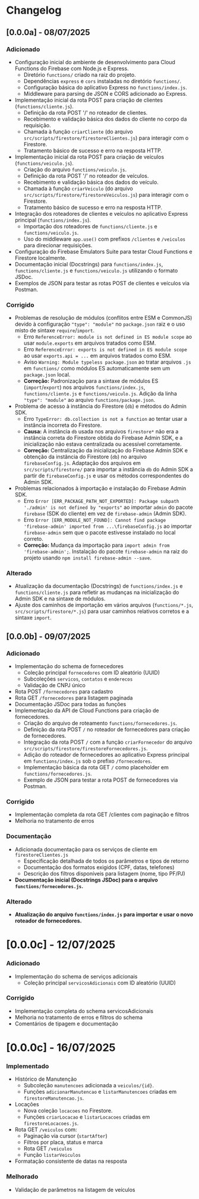 # Changelog

## [0.0.0a] - 08/07/2025

### Adicionado

-   Configuração inicial do ambiente de desenvolvimento para Cloud Functions do Firebase com Node.js e Express.
    -   Diretório `functions/` criado na raiz do projeto.
    -   Dependências `express` e `cors` instaladas no diretório `functions/`.
    -   Configuração básica do aplicativo Express no `functions/index.js`.
    -   Middleware para parsing de JSON e CORS adicionado ao Express.
-   Implementação inicial da rota POST para criação de clientes (`functions/cliente.js`).
    -   Definição da rota POST '/' no roteador de clientes.
    -   Recebimento e validação básica dos dados do cliente no corpo da requisição.
    -   Chamada à função `criarCliente` (do arquivo `src/scripts/firestore/firestoreClientes.js`) para interagir com o Firestore.
    -   Tratamento básico de sucesso e erro na resposta HTTP.
-   Implementação inicial da rota POST para criação de veículos (`functions/veiculo.js`).
    -   Criação do arquivo `functions/veiculo.js`.
    -   Definição da rota POST '/' no roteador de veículos.
    -   Recebimento e validação básica dos dados do veículo.
    -   Chamada à função `criarVeiculo` (do arquivo `src/scripts/firestore/firestoreVeiculos.js`) para interagir com o Firestore.
    -   Tratamento básico de sucesso e erro na resposta HTTP.
-   Integração dos roteadores de clientes e veículos no aplicativo Express principal (`functions/index.js`).
    -   Importação dos roteadores de `functions/cliente.js` e `functions/veiculo.js`.
    -   Uso do middleware `app.use()` com prefixos `/clientes` e `/veiculos` para direcionar requisições.
-   Configuração do Firebase Emulators Suite para testar Cloud Functions e Firestore localmente.
-   Documentação inicial (Docstrings) para `functions/index.js`, `functions/cliente.js` e `functions/veiculo.js` utilizando o formato JSDoc.
-   Exemplos de JSON para testar as rotas POST de clientes e veículos via Postman.

### Corrigido

-   Problemas de resolução de módulos (conflitos entre ESM e CommonJS) devido à configuração `"type": "module"` no `package.json` raiz e o uso misto de sintaxe `require`/`import`.
    -   Erro `ReferenceError: module is not defined in ES module scope` ao usar `module.exports` em arquivos tratados como ESM.
    -   Erro `ReferenceError: exports is not defined in ES module scope` ao usar `exports.api = ...` em arquivos tratados como ESM.
    -   Aviso `Warning: Module typeless package.json` ao tratar arquivos `.js` em `functions/` como módulos ES automaticamente sem um `package.json` local.
    -   **Correção:** Padronização para a sintaxe de módulos ES (`import`/`export`) nos arquivos `functions/index.js`, `functions/cliente.js` e `functions/veiculo.js`. Adição da linha `"type": "module"` ao arquivo `functions/package.json`.
-   Problema de acesso à instância do Firestore (`db`) e métodos do Admin SDK.
    -   Erro `TypeError: db.collection is not a function` ao tentar usar a instância incorreta do Firestore.
    -   **Causa:** A instância `db` usada nos arquivos `firestore*` não era a instância correta do Firestore obtida do Firebase Admin SDK, e a inicialização não estava centralizada ou acessível corretamente.
    -   **Correção:** Centralização da inicialização do Firebase Admin SDK e obtenção da instância do Firestore (`db`) no arquivo `firebaseConfig.js`. Adaptação dos arquivos em `src/scripts/firestore/` para importar a instância `db` do Admin SDK a partir de `firebaseConfig.js` e usar os métodos correspondentes do Admin SDK.
-   Problemas relacionados à importação e instalação do Firebase Admin SDK.
    -   Erro `Error [ERR_PACKAGE_PATH_NOT_EXPORTED]: Package subpath './admin' is not defined by "exports"` ao importar `admin` do pacote `firebase` (SDK do cliente) em vez de `firebase-admin` (Admin SDK).
    -   Erro `Error [ERR_MODULE_NOT_FOUND]: Cannot find package 'firebase-admin' imported from ...\firebaseConfig.js` ao importar `firebase-admin` sem que o pacote estivesse instalado no local correto.
    -   **Correção:** Mudança da importação para `import admin from 'firebase-admin';`. Instalação do pacote `firebase-admin` na raiz do projeto usando `npm install firebase-admin --save`.


### Alterado

-   Atualização da documentação (Docstrings) de `functions/index.js` e `functions/cliente.js` para refletir as mudanças na inicialização do Admin SDK e na sintaxe de módulos.
-   Ajuste dos caminhos de importação em vários arquivos (`functions/*.js`, `src/scripts/firestore/*.js`) para usar caminhos relativos corretos e a sintaxe `import`.

## [0.0.0b] - 09/07/2025

### Adicionado

-   Implementação do schema de fornecedores
    -   Coleção principal `fornecedores` com ID aleatório (UUID)
    -   Subcoleções `servicos`, `contatos` e `enderecos`
    -   Validação de CNPJ único
-   Rota POST `/fornecedores` para cadastro
-   Rota GET `/fornecedores` para listagem paginada
-   Documentação JSDoc para todas as funções
-   Implementação da API de Cloud Functions para criação de fornecedores.
    -   Criação do arquivo de roteamento `functions/fornecedores.js`.
    -   Definição da rota POST `/` no roteador de fornecedores para criação de fornecedores.
    -   Integração da rota POST `/` com a função `criarFornecedor` do arquivo `src/scripts/firestore/firestoreFornecedores.js`.
    -   Adição do roteador de fornecedores ao aplicativo Express principal em `functions/index.js` sob o prefixo `/fornecedores`.
    -   Implementação básica da rota GET `/` como placeholder em `functions/fornecedores.js`.
    -   Exemplo de JSON para testar a rota POST de fornecedores via Postman.

### Corrigido

-   Implementação completa da rota GET /clientes com paginação e filtros
-   Melhoria no tratamento de erros

### Documentação

-   Adicionada documentação para os serviços de cliente em `firestoreClientes.js`
    -   Especificação detalhada de todos os parâmetros e tipos de retorno
    -   Documentação dos formatos exigidos (CPF, datas, telefones)
    -   Descrição dos filtros disponíveis para listagem (nome, tipo PF/PJ)
-   **Documentação inicial (Docstrings JSDoc) para o arquivo `functions/fornecedores.js`.**

### Alterado

-   **Atualização do arquivo `functions/index.js` para importar e usar o novo roteador de fornecedores.**

# [0.0.0c] - 12/07/2025

### Adicionado

-   Implementação do schema de serviços adicionais
    -   Coleção principal `servicosAdicionais` com ID aleatório (UUID)

### Corrigido

-   Implementação completa do schema servicosAdicionais 
-   Melhoria no tratamento de erros e filtros do schema
-   Comentários de tipagem e documentação

# [0.0.0c] - 16/07/2025

### Implementado

- Histórico de Manutenção
  - Subcoleção `manutencoes` adicionada a `veiculos/{id}`.
  - Funções `adicionarManutencao` e `listarManutencoes` criadas em `firestoreManutencao.js`.
- Locações
  - Nova coleção `locacoes` no Firestore.
  - Funções `criarLocacao` e `listarLocacoes` criadas em `firestoreLocacoes.js`.
- Rota GET `/veiculos` com:
  - Paginação via cursor (`startAfter`)
  - Filtros por placa, status e marca
  - Rota GET `/veiculos`
  - Função `listarVeiculos`
- Formatação consistente de datas na resposta

### Melhorado
- Validação de parâmetros na listagem de veículos